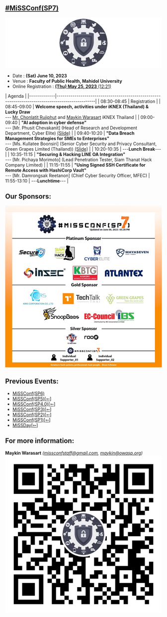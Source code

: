 ## [#MiSSConf(SP7)](https://missconf.github.io/SP7)

[![](/img/MiSSConf-icon-640x202.png "MiSSConf")](https://MiSSConf.github.io)

+ Date : **(Sat) June 10, 2023**
+ Venue : **Faculty of Public Health, Mahidol University**
+ Online Registration : [**(Thu) May 25, 2023** (12:21)](https://www.techtalkthai.com/missconfsp7-registration/)

|      Agenda       																							|
|-------------|-------------------------------------------------------------------------------------------------|
| 08:30-08:45 | Registration |
| 08:45-09:00 | **Welcome speech, activities under iKNEX (Thailand) & Lucky Draw** <br>--- [Mr. Chonlatit Rujiphut](https://www.facebook.com/LuxFerrer7Sins) and [Maykin Warasart](https://mayk.in/) iKNEX Thailand |
| 09:00-09:40 | **"AI adoption in cyber defense"** <br>--- [Mr. Phusit Chevakanit] (Head of Research and Development Department, Cyber Elite) [(Slide)](#) |
| 09:40-10:20 | **"Data Breach Management Strategies for SMEs to Enterprises"** <br>--- [Ms. Kullatee Boonsiri] (Senior Cyber Security and Privacy Consultant, Green Grapes Limited (Thailand)) [(Slide)](#) |
| 10:20-10:35 | ---**Lunch Break**--- |
| 10:35-11:15 | **"Securing & Hacking LINE OA Integration"** <br>--- [Mr. Pichaya Morimoto] (Lead Penetration Tester, Siam Thanat Hack Company Limited) |
| 11:15-11:55 | **"Using Signed SSH Certificate for Remote Access with HashiCorp Vault"** <br>--- [Mr. Damrongsak Reetanon] (Chief Cyber Security Officer, MFEC)
| 11:55-13:10 | ---**Lunchtime**--- |


## Our Sponsors:
[![](/SP7/Sponsors/Final.jpg "MiSSConf(SP7)")](https://MiSSConf.github.io)


## Previous Events:
* [MiSSConf(SP6)](https://www.techtalkthai.com/missconf-sp6-virtual-event-registration/)
* [MiSSConf(SP5)](https://www.techtalkthai.com/misscoinf-sp5-date-and-agenda-are-announced/)[[➳](https://www.facebook.com/notes/2450050635052739/)]
* [MiSSConf(SP4.0)](https://www.techtalkthai.com/missconfsp4-0-registration-will-start-in-2018-03-16/)[[➳](https://www.facebook.com/notes/1998382990191517)]
* [MiSSConf(SP3)](https://www.techtalkthai.com/missconfsp3-registration-date-is-marked-at-march-15th-2017-12-00/)[[➳](https://www.facebook.com/notes/1590473300982490)]
* [MiSSConf(SP2)](https://www.techtalkthai.com/missconfsp2-tickets-will-be-available-for-free-at-noon-of-2016-11-03/)[[➳](https://www.facebook.com/notes/1435209959842159)]
* [MiSSConf(SP1)](https://www.techtalkthai.com/introduce-to-missconfsp1-free-it-security-seminar/)[[➳](https://www.facebook.com/notes/1292590137437476)]
* [MiSSDay](https://www.techtalkthai.com/it-connect-miss-day/)[[➳](https://www.facebook.com/notes/1257877097575447)]


## For more information:
**Maykin Warasart** *(missconfstaff@gmail.com, maykin@owasp.org)*
[![](/img/lineat-missconf-v2-640.png "Talk w/ us via LINE")](https://line.me/R/ti/p/%40missconf)
